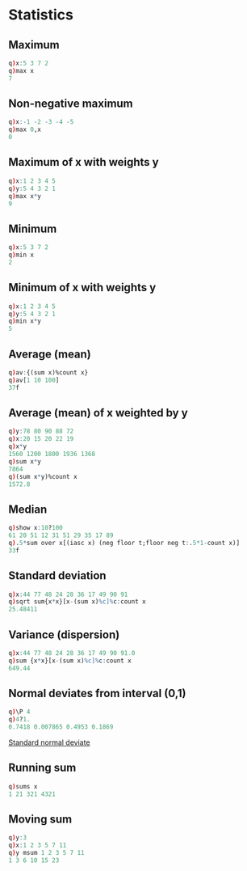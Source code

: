 # Statistics




## Maximum

```q
q)x:5 3 7 2
q)max x
7
```


## Non-negative maximum

```q
q)x:-1 -2 -3 -4 -5
q)max 0,x
0
```


## Maximum of x with weights y

```q
q)x:1 2 3 4 5
q)y:5 4 3 2 1
q)max x*y
9
```


## Minimum

```q
q)x:5 3 7 2
q)min x
2
```


## Minimum of x with weights y

```q
q)x:1 2 3 4 5
q)y:5 4 3 2 1
q)min x*y
5
```


## Average (mean)

```q
q)av:{(sum x)%count x}
q)av[1 10 100]
37f
```


## Average (mean) of x weighted by y

```q
q)y:78 80 90 88 72
q)x:20 15 20 22 19
q)x*y
1560 1200 1800 1936 1368
q)sum x*y
7864
q)(sum x*y)%count x
1572.8
```


## Median

```q
q)show x:10?100
61 20 51 12 31 51 29 35 17 89
q).5*sum over x[(iasc x) (neg floor t;floor neg t:.5*1-count x)]
33f
```


## Standard deviation

```q
q)x:44 77 48 24 28 36 17 49 90 91
q)sqrt sum{x*x}[x-(sum x)%c]%c:count x
25.48411
```


## Variance (dispersion)

```q
q)x:44 77 48 24 28 36 17 49 90 91.0
q)sum {x*x}[x-(sum x)%c]%c:count x
649.44
```


## Normal deviates from interval (0,1)

```q
q)\P 4
q)4?1.
0.7418 0.007865 0.4953 0.1869
```

<i class="fab fa-wikipedia-w"></i>
[Standard normal deviate](https://en.wikipedia.org/wiki/Standard_normal_deviate)


## Running sum

```q
q)sums x
1 21 321 4321
```


## Moving sum

```q
q)y:3
q)x:1 2 3 5 7 11
q)y msum 1 2 3 5 7 11
1 3 6 10 15 23
```


